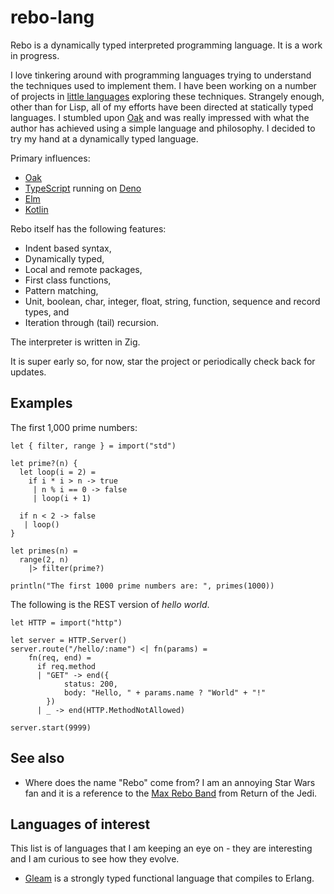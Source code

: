 # rebo-lang

Rebo is a dynamically typed interpreted programming language. It is a work in progress.

I love tinkering around with programming languages trying to understand the techniques used to implement them.  I have been working on a number of projects in [little languages](https://github.com/littlelanguages) exploring these techniques.  Strangely enough, other than for Lisp, all of my efforts have been directed at statically typed languages.  I stumbled upon [Oak](https://oaklang.org) and was really impressed with what the author has achieved using a simple language and philosophy.  I decided to try my hand at a dynamically typed language.

Primary influences:

- [Oak](https://oaklang.org)
- [TypeScript](https://www.typescriptlang.org) running on [Deno](https://deno.com)
- [Elm](https://elm-lang.org)
- [Kotlin](https://kotlinlang.org)

Rebo itself has the following features:

- Indent based syntax,
- Dynamically typed,
- Local and remote packages,
- First class functions,
- Pattern matching,
- Unit, boolean, char, integer, float, string, function, sequence and record types, and
- Iteration through (tail) recursion.

The interpreter is written in Zig.

It is super early so, for now, star the project or periodically check back for updates.

## Examples

The first 1,000 prime numbers:

```
let { filter, range } = import("std")

let prime?(n) {
  let loop(i = 2) =
    if i * i > n -> true
     | n % i == 0 -> false
     | loop(i + 1)

  if n < 2 -> false
   | loop()
}

let primes(n) =
  range(2, n)
    |> filter(prime?)

println("The first 1000 prime numbers are: ", primes(1000))
```

The following is the REST version of *hello world*.

```
let HTTP = import("http")

let server = HTTP.Server()
server.route("/hello/:name") <| fn(params) =
    fn(req, end) =
      if req.method
      | "GET" -> end({
            status: 200,
            body: "Hello, " + params.name ? "World" + "!"
        })
      | _ -> end(HTTP.MethodNotAllowed)

server.start(9999)
```

## See also

- Where does the name "Rebo" come from?  I am an annoying Star Wars fan and it is a reference to the [Max Rebo Band](https://starwars.fandom.com/wiki/Max_Rebo_Band) from Return of the Jedi.

## Languages of interest

This list is of languages that I am keeping an eye on - they are interesting and I am curious to see how they evolve.

- [Gleam](https://gleam.run) is a strongly typed functional language that compiles to Erlang.

